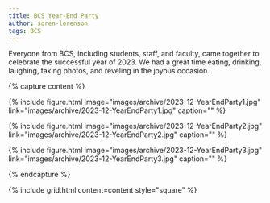 ```yaml
---
title: BCS Year-End Party
author: soren-lorenson
tags: BCS
---
```


Everyone from BCS, including students, staff, and faculty, came together to celebrate the successful year of 2023. We had a great time eating, drinking, laughing, taking photos, and reveling in the joyous occasion.

{% capture content %}

{%
  include figure.html
  image="images/archive/2023-12-YearEndParty1.jpg"
  link="images/archive/2023-12-YearEndParty1.jpg"
  caption=""
%}

{%
  include figure.html
  image="images/archive/2023-12-YearEndParty2.jpg"
  link="images/archive/2023-12-YearEndParty2.jpg"
  caption=""
%}

{%
  include figure.html
  image="images/archive/2023-12-YearEndParty3.jpg"
  link="images/archive/2023-12-YearEndParty3.jpg"
  caption=""
%}

{% endcapture %}

{%
  include grid.html
  content=content
  style="square"
%}
